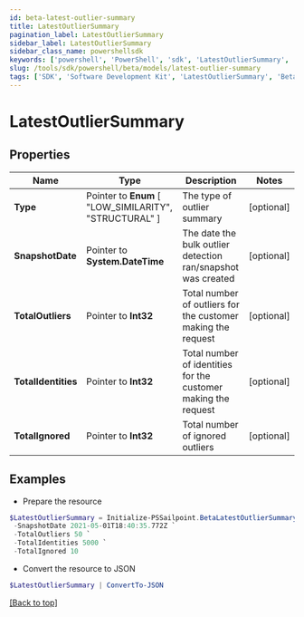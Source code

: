 ```yaml
---
id: beta-latest-outlier-summary
title: LatestOutlierSummary
pagination_label: LatestOutlierSummary
sidebar_label: LatestOutlierSummary
sidebar_class_name: powershellsdk
keywords: ['powershell', 'PowerShell', 'sdk', 'LatestOutlierSummary', 'BetaLatestOutlierSummary'] 
slug: /tools/sdk/powershell/beta/models/latest-outlier-summary
tags: ['SDK', 'Software Development Kit', 'LatestOutlierSummary', 'BetaLatestOutlierSummary']
---
```



# LatestOutlierSummary

## Properties

Name | Type | Description | Notes
------------ | ------------- | ------------- | -------------
**Type** |  Pointer to  **Enum** [  "LOW_SIMILARITY",    "STRUCTURAL" ] | The type of outlier summary | [optional] 
**SnapshotDate** |  Pointer to **System.DateTime** | The date the bulk outlier detection ran/snapshot was created | [optional] 
**TotalOutliers** |  Pointer to **Int32** | Total number of outliers for the customer making the request | [optional] 
**TotalIdentities** |  Pointer to **Int32** | Total number of identities for the customer making the request | [optional] 
**TotalIgnored** |  Pointer to **Int32** | Total number of ignored outliers | [optional] 

## Examples

- Prepare the resource
```powershell
$LatestOutlierSummary = Initialize-PSSailpoint.BetaLatestOutlierSummary  -Type LOW_SIMILARITY `
 -SnapshotDate 2021-05-01T18:40:35.772Z `
 -TotalOutliers 50 `
 -TotalIdentities 5000 `
 -TotalIgnored 10
```

- Convert the resource to JSON
```powershell
$LatestOutlierSummary | ConvertTo-JSON
```


[[Back to top]](#) 

